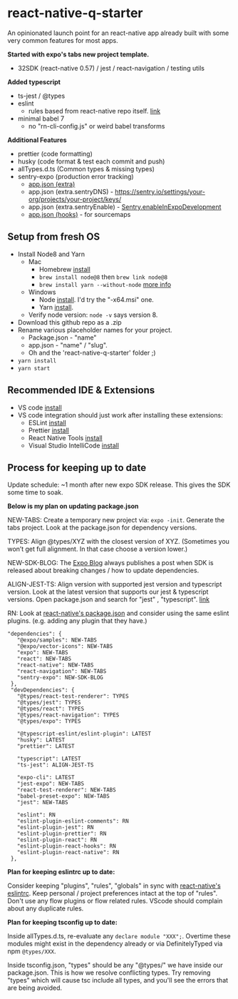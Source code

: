 # react-native-q-starter

An opinionated launch point for an react-native app already built with some very common features for most apps.

**Started with expo's tabs new project template.**

- 32SDK (react-native 0.57) / jest / react-navigation / testing utils

**Added typescript**

- ts-jest / @types
- eslint
  - rules based from react-native repo itself. [link](https://github.com/facebook/react-native/blob/master/.eslintrc)
- minimal babel 7
  - no "rn-cli-config.js" or weird babel transforms

**Additional Features**

- prettier (code formatting)
- husky (code format & test each commit and push)
- allTypes.d.ts (Common types & missing types)
- sentry-expo (production error tracking)
  - [app.json (extra)](https://docs.expo.io/versions/latest/workflow/configuration/#extra)
  - app.json (extra.sentryDNS) - https://sentry.io/settings/your-org/projects/your-project/keys/
  - app.json (extra.sentryEnable) - [Sentry.enableInExpoDevelopment](https://docs.expo.io/versions/latest/guides/using-sentry/)
  - [app.json (hooks)](https://docs.expo.io/versions/latest/guides/using-sentry/) - for sourcemaps

## Setup from fresh OS

- Install Node8 and Yarn
  - Mac
    - Homebrew [install](https://brew.sh/)
    - `brew install node@8` then `brew link node@8`
    - `brew install yarn --without-node` [more info](https://formulae.brew.sh/formula/yarn)
  - Windows
    - Node [install](https://nodejs.org/dist/latest-v8.x/). I'd try the "-x64.msi" one.
    - Yarn [install](https://yarnpkg.com/lang/en/docs/install/#windows-stable).
  - Verify node version: `node -v` says version 8.
- Download this github repo as a .zip
- Rename various placeholder names for your project.
  - Package.json - "name"
  - app.json - "name" / "slug".
  - Oh and the 'react-native-q-starter' folder ;)
- `yarn install`
- `yarn start`

## Recommended IDE & Extensions

- VS code [install](https://code.visualstudio.com/)
- VS code integration should just work after installing these extensions:
  - ESLint [install](https://marketplace.visualstudio.com/items?itemName=dbaeumer.vscode-eslint)
  - Prettier [install](https://marketplace.visualstudio.com/items?itemName=esbenp.prettier-vscode)
  - React Native Tools [install](https://marketplace.visualstudio.com/items?itemName=vsmobile.vscode-react-native)
  - Visual Studio IntelliCode [install](https://marketplace.visualstudio.com/items?itemName=VisualStudioExptTeam.vscodeintellicode)

## Process for keeping up to date

Update schedule: ~1 month after new expo SDK release. This gives the SDK some time to soak.

**Below is my plan on updating package.json**

NEW-TABS:
Create a temporary new project via: `expo -init`.
Generate the tabs project.
Look at the package.json for dependency versions.

TYPES:
Align @types/XYZ with the closest version of XYZ. (Sometimes you won’t get full alignment. In that case choose a version lower.)

NEW-SDK-BLOG:
The [Expo Blog](https://blog.expo.io/) always publishes a post when SDK is released about breaking changes / how to update dependencies.

ALIGN-JEST-TS:
Align version with supported jest version and typescript version. Look at the latest version that supports our jest & typescript versions. Open package.json and search for "jest" , "typescript". [link](https://github.com/kulshekhar/ts-jest/blob/master/package.json)

RN:
Look at [react-native's package.json](https://github.com/facebook/react-native/blob/master/package.json) and consider using the same eslint plugins. (e.g. adding any plugin that they have.)

```
"dependencies": {
   "@expo/samples": NEW-TABS
   "@expo/vector-icons": NEW-TABS
   "expo": NEW-TABS
   "react": NEW-TABS
   "react-native": NEW-TABS
   "react-navigation": NEW-TABS
   "sentry-expo": NEW-SDK-BLOG
 },
 "devDependencies": {
   "@types/react-test-renderer": TYPES
   "@types/jest": TYPES
   "@types/react": TYPES
   "@types/react-navigation": TYPES
   "@types/expo": TYPES

   "@typescript-eslint/eslint-plugin": LATEST
   "husky": LATEST
   "prettier": LATEST

   "typescript": LATEST
   "ts-jest": ALIGN-JEST-TS

   "expo-cli": LATEST
   "jest-expo": NEW-TABS
   "react-test-renderer": NEW-TABS
   "babel-preset-expo": NEW-TABS
   "jest": NEW-TABS

   "eslint": RN
   "eslint-plugin-eslint-comments": RN
   "eslint-plugin-jest": RN
   "eslint-plugin-prettier": RN
   "eslint-plugin-react": RN
   "eslint-plugin-react-hooks": RN
   "eslint-plugin-react-native": RN
 },
```

**Plan for keeping eslintrc up to date:**

Consider keeping "plugins", "rules", "globals" in sync with [react-native's eslintrc](https://github.com/facebook/react-native/blob/master/.eslintrc). Keep personal / project preferences intact at the top of "rules". Don't use any flow plugins or flow related rules. VScode should complain about any duplicate rules.

**Plan for keeping tsconfig up to date:**

Inside allTypes.d.ts, re-evaluate any `declare module "XXX";`. Overtime these modules might exist in the dependency already or via DefinitelyTyped via npm `@types/XXX`.

Inside tsconfig.json, "types" should be any "@types/" we have inside our package.json. This is how we resolve conflicting types. Try removing "types" which will cause tsc include all types, and you'll see the errors that are being avoided.
